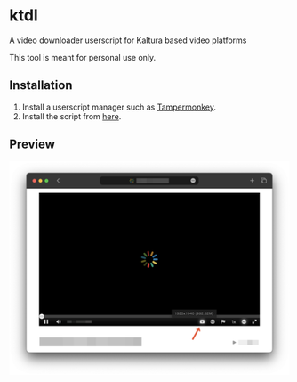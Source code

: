 # ktdl

A video downloader userscript for Kaltura based video platforms

This tool is meant for personal use only.

## Installation

1. Install a userscript manager such as [Tampermonkey](https://www.tampermonkey.net/).
2. Install the script from [here](ktdl.user.js?raw=1).

## Preview

![ktdl-preview](images/ktdl-preview.png)
